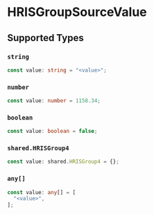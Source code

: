 # HRISGroupSourceValue


## Supported Types

### `string`

```typescript
const value: string = "<value>";
```

### `number`

```typescript
const value: number = 1158.34;
```

### `boolean`

```typescript
const value: boolean = false;
```

### `shared.HRISGroup4`

```typescript
const value: shared.HRISGroup4 = {};
```

### `any[]`

```typescript
const value: any[] = [
  "<value>",
];
```

